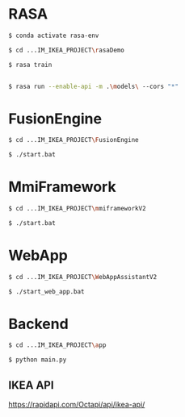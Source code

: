 # RASA 

```bash
$ conda activate rasa-env

$ cd ...IM_IKEA_PROJECT\rasaDemo

$ rasa train


$ rasa run --enable-api -m .\models\ --cors "*" 
```

# FusionEngine

```bash
$ cd ...IM_IKEA_PROJECT\FusionEngine

$ ./start.bat
```

# MmiFramework

```bash
$ cd ...IM_IKEA_PROJECT\mmiframeworkV2

$ ./start.bat
```

# WebApp

```bash
$ cd ...IM_IKEA_PROJECT\WebAppAssistantV2

$ ./start_web_app.bat

```

# Backend

```bash
$ cd ...IM_IKEA_PROJECT\app

$ python main.py
```
## IKEA API
https://rapidapi.com/Octapi/api/ikea-api/